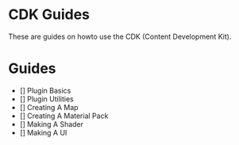 # CDK Guides
These are guides on howto use the CDK (Content Development Kit).

# Guides
- [] Plugin Basics
- [] Plugin Utilities
- [] Creating A Map
- [] Creating A Material Pack
- [] Making A Shader
- [] Making A UI
